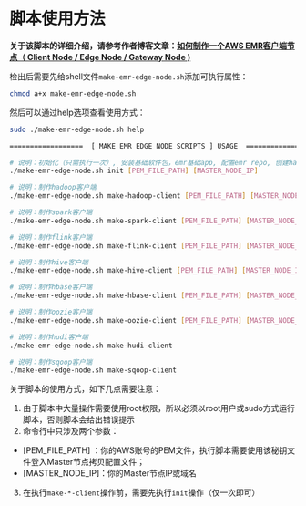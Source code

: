 ﻿
# 脚本使用方法

**关于该脚本的详细介绍，请参考作者博客文章：[如何制作一个AWS EMR客户端节点（ Client Node / Edge Node / Gateway Node )](https://laurence.blog.csdn.net/article/details/108529087)**

检出后需要先给shell文件`make-emr-edge-node.sh`添加可执行属性：

```bash
chmod a+x make-emr-edge-node.sh
```

然后可以通过help选项查看使用方式：

```bash
sudo ./make-emr-edge-node.sh help

==================  [ MAKE EMR EDGE NODE SCRIPTS ] USAGE  ==================

# 说明：初始化（只需执行一次）, 安装基础软件包，emr基础app, 配置emr repo, 创建hadoop用户, 创建必要文件夹
./make-emr-edge-node.sh init [PEM_FILE_PATH] [MASTER_NODE_IP]

# 说明：制作hadoop客户端
./make-emr-edge-node.sh make-hadoop-client [PEM_FILE_PATH] [MASTER_NODE_IP]

# 说明：制作spark客户端
./make-emr-edge-node.sh make-spark-client [PEM_FILE_PATH] [MASTER_NODE_IP]

# 说明：制作flink客户端
./make-emr-edge-node.sh make-flink-client [PEM_FILE_PATH] [MASTER_NODE_IP]

# 说明：制作hive客户端
./make-emr-edge-node.sh make-hive-client [PEM_FILE_PATH] [MASTER_NODE_IP]

# 说明：制作hbase客户端
./make-emr-edge-node.sh make-hbase-client [PEM_FILE_PATH] [MASTER_NODE_IP]

# 说明：制作oozie客户端
./make-emr-edge-node.sh make-oozie-client [PEM_FILE_PATH] [MASTER_NODE_IP]

# 说明：制作hudi客户端
./make-emr-edge-node.sh make-hudi-client

# 说明：制作sqoop客户端
./make-emr-edge-node.sh make-sqoop-client

```

关于脚本的使用方式，如下几点需要注意：

1. 由于脚本中大量操作需要使用root权限，所以必须以root用户或sudo方式运行脚本，否则脚本会给出错误提示
2. 命令行中只涉及两个参数：
- [PEM_FILE_PATH] ：你的AWS账号的PEM文件，执行脚本需要使用该秘钥文件登入Master节点拷贝配置文件；
- [MASTER_NODE_IP]：你的Master节点IP或域名
3. 在执行`make-*-client`操作前，需要先执行`init`操作（仅一次即可）
